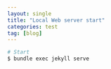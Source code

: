 ```yaml
---
layout: single
title: "Local Web server start"
categories: test
tag: [blog]
---
```




```bash
# Start
$ bundle exec jekyll serve
```

